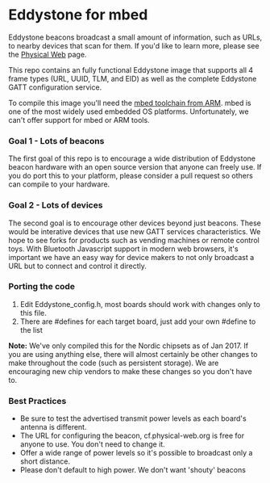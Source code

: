 # Eddystone for mbed
Eddystone beacons broadcast a small amount of information, such as URLs, to nearby devices that scan for them. If you'd like to learn more, please see the [Physical Web](http://physical-web.org) page.

This repo contains an fully functional Eddystone image that supports all 4 frame types (URL, UUID, TLM, and EID) as well as the complete Eddystone GATT configuration service.

To compile this image you'll need the [mbed toolchain from ARM](https://developer.mbed.org/). mbed is one of the most widely used embedded OS platforms. Unfortunately, we can't offer support for mbed or ARM tools.

### Goal 1 - Lots of beacons
The first goal of this repo is to encourage a wide distribution of Eddystone beacon hardware with an open source version that anyone can freely use. If you do port this to your platform, please consider a pull request so others can compile to your hardware.

### Goal 2 - Lots of devices
The second goal is to encourage other devices beyond just beacons. These would be interative devices that use new GATT services characteristics. We hope to see forks for products such as vending machines or remote control toys. With Bluetooth Javascript support in modern web browsers, it's important we have an easy way for device makers to not only broadcast a URL but to connect and control it directly.

### Porting the code
1. Edit Eddystone_config.h, most boards should work with changes only to this file.
2. There are #defines for each target board, just add your own #define to the list

**Note:** We've only compiled this for the Nordic chipsets as of Jan 2017. If you are using anything else, there will almost certainly be other changes to make throughout the code (such as persistent storage). We are encouraging new chip vendors to make these changes so you don't have to.

### Best Practices
* Be sure to test the advertised transmit power levels as each board's antenna is different.
* The URL for configuring the beacon, cf.physical-web.org is free for anyone to use. You don't need to change it.
* Offer a wide range of power levels so it's possible to broadcast only a short distance.
* Please don't default to high power. We don't want 'shouty' beacons
